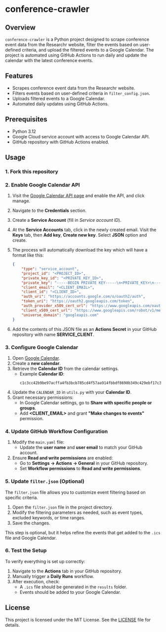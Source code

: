 # conference-crawler

## Overview

`conference-crawler` is a Python project designed to scrape conference event data from the Researchr website, filter the events based on user-defined criteria, and upload the filtered events to a Google Calendar. The project is automated using GitHub Actions to run daily and update the calendar with the latest conference events.

## Features

- Scrapes conference event data from the Researchr website.
- Filters events based on user-defined criteria in `filter_config.json`.
- Uploads filtered events to a Google Calendar.
- Automated daily updates using GitHub Actions.

## Prerequisites

- Python 3.12
- Google Cloud service account with access to Google Calendar API.
- GitHub repository with GitHub Actions enabled.

## Usage

### **1. Fork this repository**

### **2. Enable Google Calendar API**
1. Visit the [Google Calendar API page](https://console.cloud.google.com/marketplace/product/google/calendar-json.googleapis.com?q=search&referrer=search&inv=1&invt=AbpKbg&authuser=1) and enable the API, and click manage.
2. Navigate to the **Credentials** section.
3. Create a **Service Account** (fill in *Service account ID*).
4. At the **Service Accounts** tab, click in the newly created email. Visit the **Keys** tab, then **Add key**, **Create new key**. Select **JSON** option and create.
5. The process will automatically download the key which will have a format like this:

    ```json
    {
        "type": "service_account",
        "project_id": "<PROJECT_ID>",
        "private_key_id": "<PRIVATE_KEY_ID>",
        "private_key": "-----BEGIN PRIVATE KEY-----\n<PRIVATE_KEY>\n-----END PRIVATE KEY-----\n",
        "client_email": "<CLIENT_EMAIL>",
        "client_id": "<CLIENT_ID>",
        "auth_uri": "https://accounts.google.com/o/oauth2/auth",
        "token_uri": "https://oauth2.googleapis.com/token",
        "auth_provider_x509_cert_url": "https://www.googleapis.com/oauth2/v1/certs",
        "client_x509_cert_url": "https://www.googleapis.com/robot/v1/metadata/x509/<CLIENT_EMAIL>",
        "universe_domain": "googleapis.com"
    }
    ```

5. Add the contents of this JSON file as an **Actions Secret** in your GitHub repository with name **SERVICE_CLIENT**.

### **3. Configure Google Calendar**
1. Open [Google Calendar](https://calendar.google.com).
2. Create a **new calendar**.
3. Retrieve the **Calendar ID** from the calendar settings.
   - Example **Calendar ID**:
     ```
     c1c3cc42b9be97acffa4fb3bcb785cd4f57aa914fbbdf8698b349c429ebf17c3@group.calendar.google.com
     ```
4. Update the `CALENDAR_ID` in `utils.py` with your **Calendar ID**.
5. Grant necessary permissions:
    - In Google Calendar settings, go to **Share with specific people or groups**.
    - Add **<CLIENT_EMAIL>** and grant **"Make changes to events"** permission.

### **4. Update GitHub Workflow Configuration**
1. Modify the `main.yaml` file:
    - Update the **user name** and **user email** to match your GitHub account.
2. Ensure **Read and write permissions** are enabled:
    - Go to **Settings → Actions → General** in your GitHub repository.
    - Set **Workflow permissions** to **Read and write permissions**.

### **5. Update `filter.json` (Optional)**

The `filter.json` file allows you to customize event filtering based on specific criteria.

1. Open the `filter.json` file in the project directory.
2. Modify the filtering parameters as needed, such as event types, excluded keywords, or time ranges.
3. Save the changes.

This step is optional, but it helps refine the events that get added to the `.ics` file and Google Calendar.


### **6. Test the Setup**
To verify everything is set up correctly:
1. Navigate to the **Actions** tab in your GitHub repository.
2. Manually trigger a **Daily Runs** workflow.
3. After execution, check:
    - A `.ics` file should be generated in the `results` folder.
    - Events should be added to your Google Calendar.

## License

This project is licensed under the MIT License. See the [LICENSE](LICENSE) file for details.

